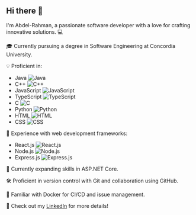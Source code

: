 ## Hi there 👋

I'm Abdel-Rahman, a passionate software developer with a love for crafting innovative solutions. 💻

🎓 Currently pursuing a degree in Software Engineering at Concordia University.


💡 Proficient in:
   - Java ![Java](https://img.shields.io/badge/-Java-007396?logo=java&logoColor=white)
   - C++ ![C++](https://img.shields.io/badge/-C++-00599C?logo=c%2B%2B&logoColor=white)
   - JavaScript ![JavaScript](https://img.shields.io/badge/-JavaScript-F7DF1E?logo=javascript&logoColor=black)
   - TypeScript ![TypeScript](https://img.shields.io/badge/-TypeScript-3178C6?logo=typescript&logoColor=white)
   - C ![C](https://img.shields.io/badge/-C-A8B9CC?logo=c&logoColor=white)
   - Python ![Python](https://img.shields.io/badge/-Python-3776AB?logo=python&logoColor=white)
   - HTML ![HTML](https://img.shields.io/badge/-HTML-E34F26?logo=html5&logoColor=white)
   - CSS ![CSS](https://img.shields.io/badge/-CSS-1572B6?logo=css3&logoColor=white)

🚀 Experience with web development frameworks:
   - React.js ![React.js](https://img.shields.io/badge/-React.js-61DAFB?logo=react&logoColor=black)
   - Node.js ![Node.js](https://img.shields.io/badge/-Node.js-339933?logo=node.js&logoColor=white)
   - Express.js ![Express.js](https://img.shields.io/badge/-Express.js-000000?logo=express&logoColor=white)

🌱 Currently expanding skills in ASP.NET Core.

🛠️ Proficient in version control with Git and collaboration using GitHub.

🐳 Familiar with Docker for CI/CD and issue management.

🔗 Check out my [LinkedIn](https://www.linkedin.com/in/abdel-rahmankhalifa/) for more details!
